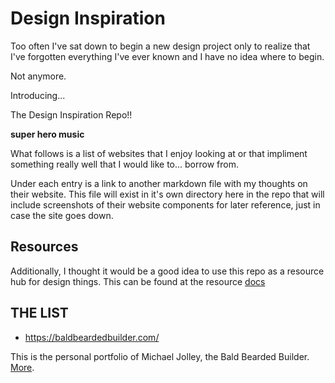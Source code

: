 # Design Inspiration

Too often I've sat down to begin a new design project only to realize that I've forgotten everything I've ever known and I have no idea where to begin.

Not anymore.

Introducing...

The Design Inspiration Repo!!

**super hero music**

What follows is a list of websites that I enjoy looking at or that impliment something really well that I would like to... borrow from.

Under each entry is a link to another markdown file with my thoughts on their website. This file will exist in it's own directory here in the repo that will include screenshots of their website components for later reference, just in case the site goes down.

## Resources

Additionally, I thought it would be a good idea to use this repo as a resource hub for design things. This can be found at the resource [docs](/resources/README.md)

## THE LIST

- https://baldbeardedbuilder.com/

This is the personal portfolio of Michael Jolley, the Bald Bearded Builder. [More](/websites/baldbeardedbuilder.com/).